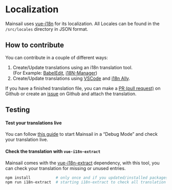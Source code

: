 # Localization

Mainsail uses [vue-i18n](https://kazupon.github.io/vue-i18n/) for its localization. All Locales can be found in the `/src/locales` directory in JSON format.

## How to contribute <a href="#how-to-contribute" id="how-to-contribute"></a>

You can contribute in a couple of different ways:

1. Create/Update translations using an i18n translation tool.\
   (For Example: [BabelEdit](https://www.codeandweb.com/babeledit), [i18N-Manager](https://www.electronjs.org/apps/i18n-manager))
2. Create/Update translations using [VSCode](https://code.visualstudio.com/) and [i18n Ally](https://github.com/lokalise/i18n-ally).

If you have a finished translation file, you can make a [PR (pull request)](https://github.com/mainsail-crew/mainsail/pulls) on Github or create an [issue](https://github.com/mainsail-crew/mainsail/issues) on Github and attach the translation.

## Testing <a href="#testing" id="testing"></a>

#### Test your translations live <a href="#test-your-translations-live" id="test-your-translations-live"></a>

You can follow [this guide](environment.md) to start Mainsail in a “Debug Mode” and check your translation live.

#### Check the translation with `vue-i18n-extract` <a href="#check-the-translation-with-vue-i18n-extract" id="check-the-translation-with-vue-i18n-extract"></a>

Mainsail comes with the [vue-i18n-extract](https://github.com/pixari/vue-i18n-extract) dependency, with this tool, you can check your translation for missing or unused entries.

```bash
npm install           # only once and if you updated/installed packages
npm run i18n-extract  # starting i18n-extract to check all translation files
```

